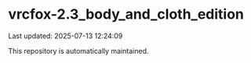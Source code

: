 # vrcfox-2.3_body_and_cloth_edition

Last updated: 2025-07-13 12:24:09

This repository is automatically maintained.
